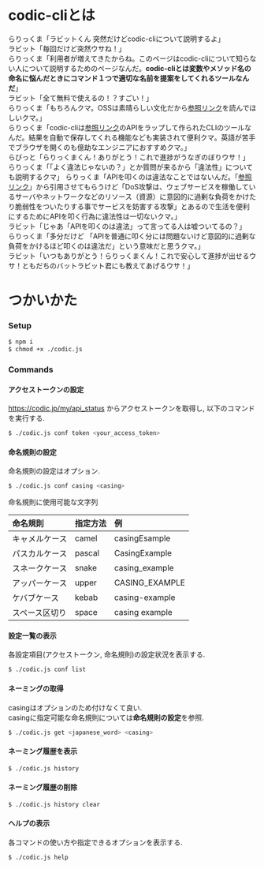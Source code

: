 # codic-cliとは
らりっくま「ラビットくん 突然だけどcodic-cliについて説明するよ」  
ラビット「毎回だけど突然ウサね！」  
らりっくま「利用者が増えてきたからね。このページはcodic-cliについて知らない人について説明するためのページなんだ。**codic-cliとは変数やメソッド名の命名に悩んだときにコマンド１つで適切な名前を提案をしてくれるツールなんだ**」  
ラビット「全て無料で使えるの！？すごい！」  
らりっくま「もちろんクマ。OSSは素晴らしい文化だから[参照リンク](http://www.opensource.jp/osd/osd-japanese.html)を読んでほしいクマ。」  
らりっくま「codic-cliは[参照リンク](https://codic.jp/)のAPIをラップして作られたCLIのツールなんだ。結果を自動で保存してくれる機能なども実装されて便利クマ。英語が苦手でブラウザを開くのも億劫なエンジニアにおすすめクマ。」  
らびっと「らりっくまくん！ありがとう！これで進捗がうなぎのぼりウサ！」  
らりっくま「「よく違法じゃないの？」とか質問が来るから「違法性」についても説明するクマ」
らりっくま「APIを叩くのは違法なことではないんだ。「[参照リンク](https://ja.wikipedia.org/wiki/DoS%E6%94%BB%E6%92%83)」から引用させてもらうけど「DoS攻撃は、ウェブサービスを稼働しているサーバやネットワークなどのリソース（資源）に意図的に過剰な負荷をかけたり脆弱性をついたりする事でサービスを妨害する攻撃」とあるので生活を便利にするためにAPIを叩く行為に違法性は一切ないクマ。」  
ラビット「じゃあ「APIを叩くのは違法」って言ってる人は嘘ついてるの？」  
らりっくま「多分だけど 「APIを普通に叩く分には問題ないけど意図的に過剰な負荷をかけるほど叩くのは違法だ」という意味だと思うクマ。」  
ラビット「いつもありがとう！らりっくまくん！これで安心して進捗が出せるウサ！ともだちのバットラビット君にも教えてあげるウサ！」

# つかいかた

### Setup

```bash
$ npm i
$ chmod +x ./codic.js
```

### Commands

#### アクセストークンの設定

https://codic.jp/my/api_status からアクセストークンを取得し, 以下のコマンドを実行する.

```bash
$ ./codic.js conf token <your_access_token>
```

#### 命名規則の設定

命名規則の設定はオプション.

```bash
$ ./codic.js conf casing <casing>
```

命名規則に使用可能な文字列

|命名規則|指定方法|例|
|:--|:--|:--|
|キャメルケース|camel|casingEsample|
|パスカルケース|pascal|CasingExample|
|スネークケース|snake|casing_example|
|アッパーケース|upper|CASING_EXAMPLE|
|ケバブケース|kebab|casing-example|
|スペース区切り|space|casing example|

#### 設定一覧の表示

各設定項目(アクセストークン, 命名規則)の設定状況を表示する.

```bash
$ ./codic.js conf list
```

#### ネーミングの取得

casingはオプションのため付けなくて良い.  
casingに指定可能な命名規則については**命名規則の設定**を参照.

```bash
$ ./codic.js get <japanese_word> <casing>
```

#### ネーミング履歴を表示

```bash
$ ./codic.js history
```

#### ネーミング履歴の削除

```bash
$ ./codic.js history clear
```

#### ヘルプの表示

各コマンドの使い方や指定できるオプションを表示する.

```bash
$ ./codic.js help
```
